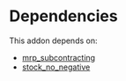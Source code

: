 # Dependencies

This addon depends on:

- [mrp_subcontracting](https://github.com/bringout/oca-ocb-mrp/tree/bbac70b9e2befc6422bbb1dcfb3ce8794468db5c/odoo-bringout-oca-ocb-mrp_subcontracting)
- [stock_no_negative](https://github.com/bringout/oca-workflow-process)
